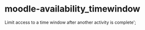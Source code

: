 moodle-availability_timewindow
==============================================
Limit access to a time window after another activity is complete';



